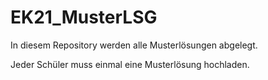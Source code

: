 # EK21_MusterLSG
In diesem Repository werden alle Musterlösungen abgelegt.

Jeder Schüler muss einmal eine Musterlösung hochladen.
